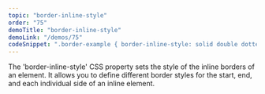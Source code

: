 ```yaml
---
topic: "border-inline-style"
order: "75"
demoTitle: "border-inline-style"
demoLink: "/demos/75"
codeSnippet: ".border-example { border-inline-style: solid double dotted dashed; }"
---
```


The 'border-inline-style' CSS property sets the style of the inline borders of an element. It allows you to define different border styles for the start, end, and each individual side of an inline element.
<br />
